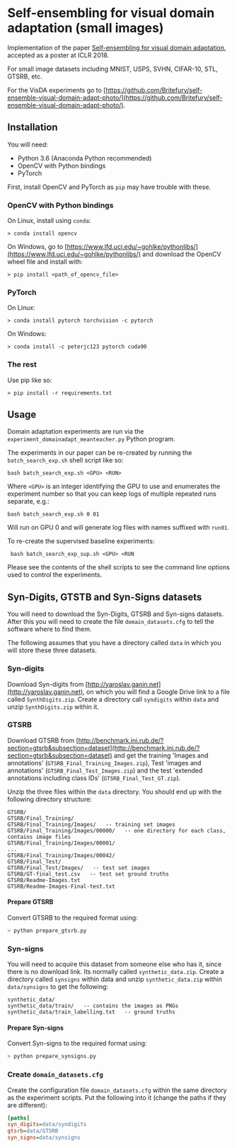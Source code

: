 # Self-ensembling for visual domain adaptation (small images)

Implementation of the paper [Self-ensembling for visual domain adaptation](https://arxiv.org/abs/1706.05208),
accepted as a poster at ICLR 2018.

For small image datasets including MNIST, USPS, SVHN, CIFAR-10, STL, GTSRB, etc.

For the VisDA experiments go to
[https://github.com/Britefury/self-ensemble-visual-domain-adapt-photo/](https://github.com/Britefury/self-ensemble-visual-domain-adapt-photo/).


## Installation

You will need:

- Python 3.6 (Anaconda Python recommended)
- OpenCV with Python bindings
- PyTorch

First, install OpenCV and PyTorch as `pip` may have trouble with these.

### OpenCV with Python bindings

On Linux, install using `conda`:

```> conda install opencv```

On Windows, go to [https://www.lfd.uci.edu/~gohlke/pythonlibs/](https://www.lfd.uci.edu/~gohlke/pythonlibs/) and
download the OpenCV wheel file and install with:

```> pip install <path_of_opencv_file>```

### PyTorch

On Linux:

```> conda install pytorch torchvision -c pytorch```

On Windows:

```> conda install -c peterjc123 pytorch cuda90```

### The rest

Use pip like so:

```> pip install -r requirements.txt```

## Usage

Domain adaptation experiments are run via the `experiment_domainadapt_meanteacher.py` Python program.

The experiments in our paper can be re-created by running the `batch_search_exp.sh` shell script like so:

```bash batch_search_exp.sh <GPU> <RUN>```

Where `<GPU>` is an integer identifying the GPU to use and <RUN> enumerates the experiment number so that
you can keep logs of multiple repeated runs separate, e.g.:

```bash batch_search_exp.sh 0 01```

Will run on GPU 0 and will generate log files with names suffixed with `run01`.

To re-create the supervised baseline experiments:

``` bash batch_search_exp_sup.sh <GPU> <RUN```

Please see the contents of the shell scripts to see the command line options used to control the
experiments.


## Syn-Digits, GTSTB and Syn-Signs datasets

You will need to download the Syn-Digits, GTSRB and Syn-signs datasets. After this you will need to create
the file `domain_datasets.cfg` to tell the software where to find them.

The following assumes that you have a directory called `data` in which you will store these three datasets.

### Syn-digits

Download Syn-digits from [http://yaroslav.ganin.net](http://yaroslav.ganin.net), on which you will find a Google Drive
link to a file called `SynthDigits.zip`. Create a directory call `syndigits` within `data` and unzip `SynthDigits.zip`
within it.

### GTSRB

Download GTSRB from [http://benchmark.ini.rub.de/?section=gtsrb&subsection=dataset](http://benchmark.ini.rub.de/?section=gtsrb&subsection=dataset)
and get the training 'Images and annotations' (`GTSRB_Final_Training_Images.zip`), Test 'images and annotations' (`GTSRB_Final_Test_Images.zip`)
and the test 'extended annotations including class IDs' (`GTSRB_Final_Test_GT.zip`).

Unzip the three files within the `data` directory. You should end up with the following directory structure:

```
GTSRB/
GTSRB/Final_Training/
GTSRB/Final_Training/Images/   -- training set images
GTSRB/Final_Training/Images/00000/   -- one directory for each class, contains image files
GTSRB/Final_Training/Images/00001/
...
GTSRB/Final_Training/Images/00042/
GTSRB/Final_Test/
GTSRB/Final_Test/Images/   -- test set images
GTSRB/GT-final_test.csv   -- test set ground truths
GTSRB/Readme-Images.txt
GTSRB/Readme-Images-Final-test.txt
``` 

#### Prepare GTSRB

Convert GTSRB to the required format using:

```sh
> python prepare_gtsrb.py
```

### Syn-signs

You will need to acquire this dataset from someone else who has it, since there is no download link. Its normally
called `synthetic_data.zip`. Create a directory called `synsigns` within data and unzip `synthetic_data.zip` within
`data/synsigns` to get the following:

```
synthetic_data/
synthetic_data/train/   -- contains the images as PNGs
synthetic_data/train_labelling.txt   -- ground truths
```

#### Prepare Syn-signs

Convert Syn-signs to the required format using:

```sh
> python prepare_synsigns.py
```


### Create `domain_datasets.cfg`

Create the configuration file `domain_datasets.cfg` within the same directory as the experiment scripts.
Put the following into it (change the paths if they are different):

```cfg
[paths]
syn_digits=data/syndigits
gtsrb=data/GTSRB
syn_signs=data/synsigns
```




